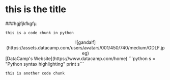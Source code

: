 # this is the title


###hgjfjkfkgfµ


```this is a code chunk in python ```

<center>![gandalf](https://assets.datacamp.com/users/avatars/001/450/740/medium/GDLF.jpeg)</center>
[DataCamp's Website](https://www.datacamp.com/home)
```python
s = "Python syntax highlighting"
print s```


```this is another code chunk```
